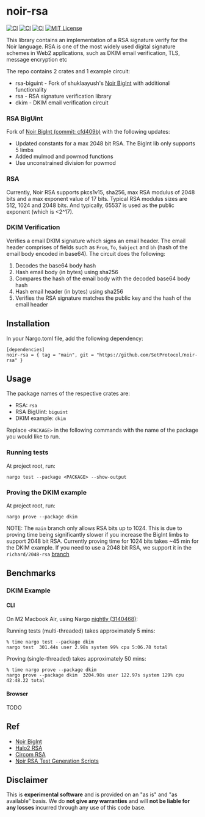 # noir-rsa

[![CI][ci-shield-rsa]][ci-url-rsa]
[![CI][ci-shield-dkim]][ci-url-dkim]
[![CI][ci-shield-bigint]][ci-url-biguint]
[![MIT License][license-shield]][license-url]

This library contains an implementation of a RSA signature verify for the Noir language. RSA is one of the most widely used digital signature schemes in Web2 applications, such as DKIM email verification, TLS, message encryption etc

The repo contains 2 crates and 1 example circuit:

- rsa-biguint - Fork of shuklaayush's [Noir BigInt](https://github.com/shuklaayush/noir-bigint/) with additional functionality
- rsa - RSA signature verification library
- dkim - DKIM email verification circuit

### RSA BigUint

Fork of [Noir BigInt (commit: cfd409b)](https://github.com/shuklaayush/noir-bigint/tree/cfd409b689c28a14baf25b2d8e3ea1c5bdbd0862) with the following updates:

- Updated constants for a max 2048 bit RSA. The BigInt lib only supports 5 limbs
- Added mulmod and powmod functions
- Use unconstrained division for powmod

### RSA

Currently, Noir RSA supports pkcs1v15, sha256, max RSA modulus of 2048 bits and a max exponent value of 17 bits. Typical RSA modulus sizes are 512, 1024 and 2048 bits. And typically, 65537 is used as the public exponent (which is <2^17).

### DKIM Verification

Verifies a email DKIM signature which signs an email header. The email header comprises of fields such as `From`, `To`, `Subject` and `bh` (hash of the email body encoded in base64). The circuit does the following:

1. Decodes the base64 body hash
2. Hash email body (in bytes) using sha256
3. Compares the hash of the email body with the decoded base64 body hash
4. Hash email header (in bytes) using sha256
5. Verifies the RSA signature matches the public key and the hash of the email header

## Installation

In your Nargo.toml file, add the following dependency:

```
[dependencies]
noir-rsa = { tag = "main", git = "https://github.com/SetProtocol/noir-rsa" }
```

## Usage

The package names of the respective crates are:

- RSA: `rsa`
- RSA BigUint: `biguint`
- DKIM example: `dkim`

Replace `<PACKAGE>` in the following commands with the name of the package you would like to run.

### Running tests

At project root, run:

```
nargo test --package <PACKAGE> --show-output
```

### Proving the DKIM example

At project root, run:

```
nargo prove --package dkim
```

NOTE: The `main` branch only allows RSA bits up to 1024. This is due to proving time being significantly slower if you increase the BigInt limbs to support 2048 bit RSA. Currently proving time for 1024 bits takes ~45 min for the DKIM example. If you need to use a 2048 bit RSA, we support it in the `richard/2048-rsa` [branch](https://github.com/SetProtocol/noir-rsa/tree/richard/2048-rsa)

## Benchmarks

### DKIM Example

#### CLI

On M2 Macbook Air, using Nargo [nightly (3140468)](https://github.com/noir-lang/noir/releases/tag/nightly-2023-11-29):

Running tests (multi-threaded) takes approximately 5 mins:

```
% time nargo test --package dkim
nargo test  301.44s user 2.98s system 99% cpu 5:06.78 total
```

Proving (single-threaded) takes approximately 50 mins:

```
% time nargo prove --package dkim
nargo prove --package dkim  3204.98s user 122.97s system 129% cpu 42:48.22 total
```

#### Browser

TODO

## Ref

- [Noir BigInt](https://github.com/shuklaayush/noir-bigint/)
- [Halo2 RSA](https://github.com/zkemail/halo2-rsa)
- [Circom RSA](https://github.com/zkp-application/circom-rsa-verify)
- [Noir RSA Test Generation Scripts](https://github.com/SetProtocol/noir_rsa_scripts)

## Disclaimer

This is **experimental software** and is provided on an "as is" and "as available" basis. We do **not give any warranties** and will **not be liable for any losses** incurred through any use of this code base.

[ci-shield-dkim]: https://img.shields.io/github/actions/workflow/status/SetProtocol/noir-rsa/test-dkim.yml?branch=main&label=test-dkim
[ci-shield-rsa]: https://img.shields.io/github/actions/workflow/status/SetProtocol/noir-rsa/test-rsa.yml?branch=main&label=test-rsa
[ci-shield-bigint]: https://img.shields.io/github/actions/workflow/status/SetProtocol/noir-rsa/test-rsa-biguint.yml?branch=main&label=test-rsa-biguint
[ci-url-dkim]: https://github.com/SetProtocol/noir-rsa/actions/workflows/test-dkim.yml
[ci-url-rsa]: https://github.com/SetProtocol/noir-rsa/actions/workflows/test-rsa.yml
[ci-url-biguint]: https://github.com/SetProtocol/noir-rsa/actions/workflows/test-rsa-biguint.yml
[license-shield]: https://img.shields.io/badge/License-MIT-green.svg
[license-url]: https://github.com/SetProtocol/noir-rsa/blob/main/LICENSE

